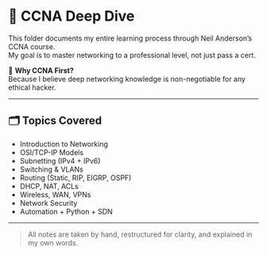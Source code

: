 # 📘 CCNA Deep Dive

This folder documents my entire learning process through Neil Anderson’s CCNA course.  
My goal is to master networking to a professional level, not just pass a cert.

🧠 **Why CCNA First?**  
Because I believe deep networking knowledge is non-negotiable for any ethical hacker.

---

## 🗂️ Topics Covered
- Introduction to Networking
- OSI/TCP-IP Models
- Subnetting (IPv4 + IPv6)
- Switching & VLANs
- Routing (Static, RIP, EIGRP, OSPF)
- DHCP, NAT, ACLs
- Wireless, WAN, VPNs
- Network Security
- Automation + Python + SDN

---

> All notes are taken by hand, restructured for clarity, and explained in my own words.
